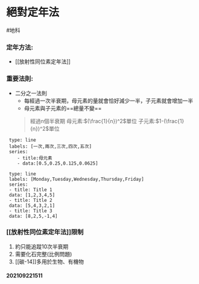 # 絕對定年法
#地科 

### 定年方法:
- [[放射性同位素定年法]]
### 重要法則:
- 二分之一法則
	- 每經過一次半衰期，母元素的量就會恰好減少一半，子元素就會增加一半
	- 母元素與子元素的==總量不變==
	>經過n個半衰期
	>母元素:$(\frac{1}{n})^2$單位
	>子元素:$1-(\frac{1}{n})^2$單位
```chart
 type: line
 labels: [一次,兩次,三次,四次,五次]
 series:
 	- title:母元素
	- data:[0.5,0.25,0.125,0.0625]
```
```chart
 type: line
 labels: [Monday,Tuesday,Wednesday,Thursday,Friday]
 series:
 - title: Title 1
 data: [1,2,3,4,5]
 - title: Title 2
 data: [5,4,3,2,1]
 - title: Title 3
 data: [8,2,5,-1,4]
 ```
### [[放射性同位素定年法]]限制
1. 約只能追蹤10次半衰期
2. 需要化石完整(比例問題)
3. [[碳-14]]多用於生物、有機物

#### 202109221511